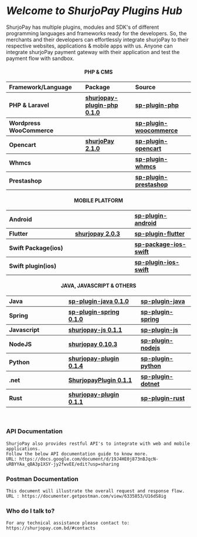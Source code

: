 # <i>Welcome to ShurjoPay Plugins Hub</i>

ShurjoPay has multiple plugins, modules and SDK's of different programming languages and frameworks ready for the developers. So, the merchants and their developers can effortlessly integrate shurjoPay to their respective websites, applications & mobile apps with us. Anyone can integrate shurjoPay payment gateway with their application and test the payment flow with sandbox.

<section  class="docs-section" id="item-2-1">
					<h4 align="center">PHP & CMS</h4>
					<table  class="table plugin" >
						<thead align="left">
							<tr>
							<th  width="333px" scope="col">Framework/Language</th>
							<th width="333px" scope="col">Package</th>
							<th width="333px" scope="col">Source</th>
							</tr>
						</thead>
						<tbody align="left">
						<tr  id="item-2-2">
							<th scope="row" >PHP &  Laravel</th>
							<th><a class="table_link" href="https://packagist.org/packages/shurjomukhi/shurjopay-plugin-php" target="_blank">shurjopay-plugin-php 0.1.0</a></th>
							<th><a class="table_link" href="https://github.com/shurjopay-plugins/sp-plugin-php" target="_blank">sp-plugin-php</a></th>
							</tr>
	<tr>
							<th scope="row">Wordpress WooCommerce</th>
							<th><a class="table_link" href="#" target="_blank"></a></th>
							<th><a class="table_link" href="https://github.com/shurjopay-plugins/sp-woocommerce" target="_blank"> sp-plugin-woocommerce</a></th>
							</tr>
							<tr>
							<th scope="row">Opencart</th>
							<th><a class="table_link" href="https://www.opencart.com/index.php?route=marketplace/extension/info&extension_id=44413&filter_search=shurjopay" target="_blank">shurjoPay 2.1.0</a></th>
							<th><a class="table_link" href="https://github.com/shurjopay-plugins/sp-plugin-opencart" target="_blank">sp-plugin-opencart</a></th>
							</tr>
							<tr>
							<th scope="row">Whmcs</th>
							<th><a class="table_link" href="#" target="_blank"></a></th>
							<th><a class="table_link" href="https://github.com/shurjopay-plugins/sp-plugin-whmcs" target="_blank">sp-plugin-whmcs</a></th>
							</tr>
							<tr>
							<th scope="row">Prestashop</th>
							<th><a class="table_link" href="#" target="_blank"></a></th>
							<th><a class="table_link" href="https://github.com/shurjopay-plugins/sp-plugin-prestashop" target="_blank">sp-plugin-prestashop</a></th>
							</tr>
						</tbody>
						</table>
						<!-- mobile -->
						<h4 id="item-2-2"  align="center">MOBILE PLATFORM</h4>
					<table class="table plugin" >
						<tbody align="left">
							<tr>
							<th width="333px" scope="row">Android</th>
							<th width="333px" ><a class="table_link" href="#" target="_blank"></a></th>
							<th width="333px"><a class="table_link" href="https://github.com/shurjopay-plugins/sp-plugin-android" target="_blank">sp-plugin-android</a></th>
							</tr>
    						<tr>
    						<th scope="row">Flutter</th>
    						<th><a class="table_link" href="https://pub.dev/packages/shurjopay" target="_blank">shurjopay 2.0.3 </a></th>
    						<th id="item-2-3"><a class="table_link" href="https://github.com/shurjopay-plugins/sp-plugin-flutter" target="_blank">sp-plugin-flutter</a></th>
    						</tr>
    						<tr >
    						<th scope="row">Swift Package(ios)</th>
    						<th><a class="table_link" href="#" target="_blank"></a></th>
    						<th><a class="table_link" href="https://github.com/shurjopay-plugins/sp-package-ios-swift" target="_blank">sp-package-ios-swift</a></th>
    						</tr>
							<tr >
    						<th scope="row">Swift plugin(ios)</th>
    						<th><a class="table_link" href="#" target="_blank"></a></th>
    						<th><a class="table_link" href="https://github.com/shurjopay-plugins/sp-plugin-ios-swift" target="_blank">sp-plugin-ios-swift</a></th>
    						</tr>
    					</tbody>
    					</table>
    				<!-- Java -->
    				<h4  align="center">JAVA, JAVASCRIPT & OTHERS</h4>
    				<table  class="table plugin" >
    					<tbody align="left">
    						<tr>
    						<th width="333px" scope="row" >Java</th>
    						<th width="333px" id="item-2-4"><a class="table_link" href="https://mvnrepository.com/artifact/bd.com.shurjomukhi/sp-plugin-java" target="_blank">sp-plugin-java 0.1.0</a></th>
    						<th width="333px"><a class="table_link" href="https://github.com/shurjopay-plugins/sp-plugin-java" target="_blank">sp-plugin-java</a></th>
    						</tr>
    						<tr>
    						<th    scope="row">Spring</th>
    						<th><a class="table_link" href="https://mvnrepository.com/artifact/bd.com.shurjomukhi/sp-plugin-spring" target="_blank">sp-plugin-spring 0.1.0</a></th>
    						<th><a class="table_link" href="https://github.com/shurjopay-plugins/sp-plugin-spring" target="_blank">sp-plugin-spring</a></th>
    						</tr>
    					<tr>
    						<th scope="row">Javascript</th>
    						<th><a class="table_link" href="https://www.npmjs.com/package/shurjopay-js" target="_blank">shurjopay-js 0.1.1</a></th>
    						<th><a class="table_link" href="https://github.com/shurjopay-plugins/sp-plugin-js" target="_blank">sp-plugin-js</a></th>
    						</tr>
    						<tr>
    						<th scope="row">NodeJS</th>
    						<th><a class="table_link" href="https://www.npmjs.com/package/shurjopay" target="_blank">shurjopay 0.10.3</a></th>
    						<th><a class="table_link" href="https://github.com/shurjopay-plugins/sp-plugin-nodejs" target="_blank">sp-plugin-nodejs</a></th>
    						</tr>
    						<tr>
    						<th scope="row">Python</th>
    						<th><a class="table_link" href="https://pypi.org/project/shurjopay-plugin/" target="_blank" >shurjopay-plugin 0.1.4</a></th>
    						<th><a class="table_link" href="https://github.com/shurjopay-plugins/sp-plugin-python" target="_blank">sp-plugin-python</a></th>
    						</tr>
    						<tr>
    						<th scope="row">.net</th>
    						<th><a class="table_link" href="https://www.nuget.org/packages/ShurjopayPlugin" target="_blank">ShurjopayPlugin 0.1.1</a></th>
    						<th><a class="table_link" href="https://github.com/shurjopay-plugins/sp-plugin-dotnet" target="_blank">sp-plugin-dotnet</a></th>
    						</tr>
    						<tr>
    						<th scope="row">Rust</th>
    						<th><a class="table_link" href="https://crates.io/crates/shurjopay-plugin" target="_blank">shurjopay-plugin 0.1.1</a></th>
    						<th><a class="table_link" href="https://github.com/shurjopay-plugins/sp-plugin-rust" target="_blank">sp-plugin-rust</a></th>
    						</tr>
    					</tbody>
    					</table>
    				</section>
<br>

### API Documentation

    ShurjoPay also provides restful API's to integrate with web and mobile applications.
    Follow the below API documentation guide to know more.
    URL: https://docs.google.com/document/d/19J4HE0j873nBJqcN-uRBYYAa_qBA3p1XSY-jy2fwvEE/edit?usp=sharing

### Postman Documentation

    This document will illustrate the overall request and response flow.
    URL : https://documenter.getpostman.com/view/6335853/U16dS8ig

### Who do I talk to?

    For any technical assistance please contact to: https://shurjopay.com.bd/#contacts
